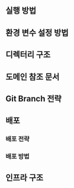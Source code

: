## 실행 방법

## 환경 변수 설정 방법

## 디렉터리 구조

## 도메인 참조 문서

## Git Branch 전략

## 배포

### 배포 전략

### 배포 방법

## 인프라 구조
